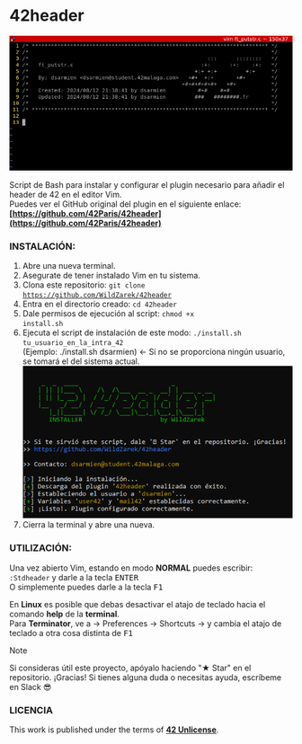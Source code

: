 # 42header

![Header](assets/header.png)

Script de Bash para instalar y configurar el plugin necesario para añadir el header de 42 en el editor Vim.<br>
Puedes ver el GitHub original del plugin en el siguiente enlace:
**[https://github.com/42Paris/42header](https://github.com/42Paris/42header)**

### INSTALACIÓN:

1. Abre una nueva terminal.
2. Asegurate de tener instalado Vim en tu sistema.
3. Clona este repositorio: <code>git clone https://github.com/WildZarek/42header</code>
4. Entra en el directorio creado: <code>cd 42header</code>
5. Dale permisos de ejecución al script: <code>chmod +x install.sh</code>
6. Ejecuta el script de instalación de este modo: 
    <code>./install.sh tu_usuario_en_la_intra_42</code>
    <br>(Ejemplo: ./install.sh dsarmien) <- Si no se proporciona ningún usuario, se tomará el del sistema actual.
    ![Running](assets/running.png)
7. Cierra la terminal y abre una nueva.

### UTILIZACIÓN:

Una vez abierto Vim, estando en modo **NORMAL** puedes escribir: <code>:Stdheader</code> y darle a la tecla <kbd>ENTER</kbd><br>
O simplemente puedes darle a la tecla <kbd>F1</kbd>

En **Linux** es posible que debas desactivar el atajo de teclado hacia el comando **help** de la **terminal**.<br>
Para **Terminator**, ve a -> Preferences -> Shortcuts -> y cambia el atajo de teclado a otra cosa distinta de <kbd>F1</kbd>

> [!NOTE]
> Si consideras útil este proyecto, apóyalo haciendo "★ Star" en el repositorio. ¡Gracias!
> Si tienes alguna duda o necesitas ayuda, escríbeme en Slack :sunglasses:

### LICENCIA

This work is published under the terms of **[42 Unlicense](https://github.com/gcamerli/42unlicense)**.